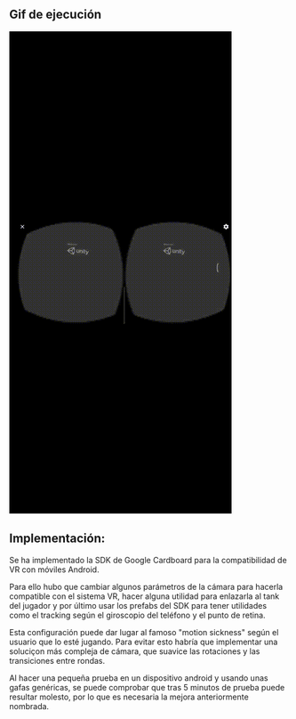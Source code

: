 ## Gif de ejecución

![](img/recording.gif)

## Implementación:

Se ha implementado la SDK de Google Cardboard para la compatibilidad de VR con móviles Android.

Para ello hubo que cambiar algunos parámetros de la cámara para hacerla compatible con el sistema VR, hacer alguna utilidad para enlazarla al tank del jugador y por último usar los prefabs del SDK para tener utilidades como el tracking según el giroscopio del teléfono y el punto de retina.

Esta configuración puede dar lugar al famoso "motion sickness" según el usuario que lo esté jugando. Para evitar esto habría que implementar una soluciçon más compleja de cámara, que suavice las rotaciones y las transiciones entre rondas.

Al hacer una pequeña prueba en un dispositivo android y usando unas gafas genéricas, se puede comprobar que tras 5 minutos de prueba puede resultar molesto, por lo que es necesaria la mejora anteriormente nombrada.
